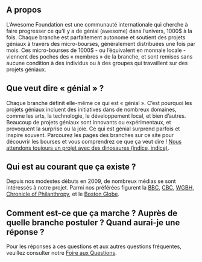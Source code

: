 ## A propos

L’Awesome Foundation est une communauté internationale qui cherche à faire progresser ce qu’il y a de génial (awesome) dans l’univers, 1000$ à la fois. Chaque branche est parfaitement autonome et soutient des projets géniaux à travers des micro-bourses, généralement distribuées une fois par mois. Ces micro-bourses de 1000$ - ou l’équivalent en monnaie locale - viennent des poches des « membres » de la branche, et sont remises sans aucune condition à des individus ou à des groupes qui travaillent sur des projets géniaux.

## Que veut dire « génial » ?

Chaque branche définit elle-même ce qui est « génial ». C’est pourquoi les projets géniaux incluent des initiatives dans de nombreux domaines, comme les arts, la technologie, le développement local, et bien d’autres. Beaucoup de projets géniaux sont innovants ou expérimentaux, et provoquent la surprise ou la joie. Ce qui est génial surprend parfois et inspire souvent. Parcourez les pages des branches sur ce site pour découvrir les bourses et vous comprendrez ce que ça veut dire ! [Nous attendons toujours un projet avec des dinosaures (indice, indice)](http://www.youtube.com/watch?v=PPoYzyOn44M).

## Qui est au courant que ça existe ?

Depuis nos modestes débuts en 2009, de nombreux médias se sont intéressés à notre projet. Parmi nos préférées figurent la [BBC](http://www.bbc.com/news/magazine-23469438), [CBC](http://www.cbc.ca/player/Radio/Local+Shows/Ontario/In+Town+and+Out/ID/2509176460/), [WGBH](http://blogs.wgbh.org/innovation-hub/2014/6/13/giving-money-away-step-aside-bill-gates/), [Chronicle of Philanthropy](http://philanthropy.com/article/A-Quirky-Grass-Roots-Effort/131683/), et le [Boston Globe](http://www.boston.com/business/technology/articles/2011/10/10/tiny_grants_keep_awesome_ideas_coming/).

## Comment est-ce que ça marche ? Auprès de quelle branche postuler ? Quand aurai-je une réponse ?

Pour les réponses à ces questions et aux autres questions fréquentes, veuillez consulter notre [Foire aux Questions](<%= faq_path %>).
